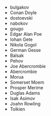 * bulgakov
* Conan Doyle
* dostoevski
* nabokov
* gougo
* Edgar Alan Poe
* Iohan Gete
* Nikola Gogol
* German Gesse
* Balsak
* Pehov
* Joe Abercrombie
* Abercrombie
* Morua
* Somerset Moem
* Prosper Merime
* Duglas Adams
* Isak Asimov
* Joahn Rowling
* Tolkien
